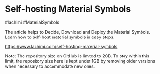 <h1><b>Self-hosting Material Symbols</b></h1>

#lachimi #MaterialSymbols

The article helps to Decide, Download and Deploy the Material Symbols. Learn how to self-host material symbols in easy steps.

https://www.lachimi.com/self-hosting-material-symbols


Note: The repository size on GitHub is limited to 2GB. To stay within this limit, the repository size here is kept under 1GB by removing older versions when necessary to accommodate new ones.